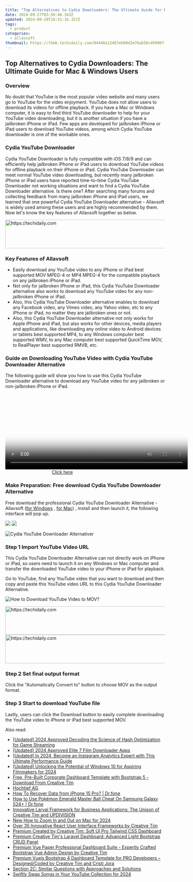 ```yaml
---
title: "Top Alternatives to Cydia Downloaders: The Ultimate Guide for Mac & Windows Users"
date: 2024-09-27T03:50:48.343Z
updated: 2024-09-29T18:51:16.157Z
tags:
  - product
categories:
  - allavsoft
thumbnail: https://thmb.techidaily.com/04440a12467eb00d2e76ab58c49996f10e544f909e1d6b3abfc42368ffd69851.jpg
---
```


## Top Alternatives to Cydia Downloaders: The Ultimate Guide for Mac & Windows Users

### Overview

No doubt that YouTube is the most popular video website and many users go to YouTube for the video enjoyment. YouTube does not allow users to download its videos for offline playback. If you have a Mac or Windows computer, it is easy to find third YouTube downloader to help for your YouTube video downloading, but it is another situation if you have a jailbroken iPhone or iPad. Few apps are developed for jailbroken iPhone or iPad users to download YouTube videos, among which Cydia YouTube downloader is one of the workable ones.

### Cydia YouTube Downloader

Cydia YouTube Downloader is fully compatible with iOS 7/8/9 and can efficiently help jailbroken iPhone or iPad users to download YouTube videos for offline playback on their iPhone or iPad. Cydia YouTube Downloader can meet normal YouTube video downloading, but recently many jailbroken iPhone or iPad users have reported time-to-time Cydia YouTube Downloader not working situations and want to find a Cydia YouTube Downloader alternative. Is there one? After searching many forums and collecting feedback from many jailbroken iPhone and iPad users, we learned that one powerful Cydia YouTube Downloader alternative - Allavsoft is widely used among these users and are highly recommended by them. Now let's know the key features of Allavsoft together as below.

<!-- affiliate ads begin -->
<a href="https://laganoo.pxf.io/c/5597632/1657399/16446" target="_top" id="1657399">
  <img src="//a.impactradius-go.com/display-ad/16446-1657399" border="0" alt="https://techidaily.com" width="728" height="90"/>
</a>
<img height="0" width="0" src="https://laganoo.pxf.io/i/5597632/1657399/16446" style="position:absolute;visibility:hidden;" border="0" />
<!-- affiliate ads end -->

### Key Features of Allavsoft

* Easily download any YouTube video to any iPhone or iPad best supported MOV MPEG-4 or MP4 MPEG-4 for the compatible playback on any jailbroken iPhone or iPad.
* Not only for jailbroken iPhone or iPad, this Cydia YouTube Downloader alternative also works to download any YouTube video for any non-jailbroken iPhone or iPad.
* Also, this Cydia YouTube Downloader alternative enables to download any Facebook video, any Vimeo video, any Yahoo video, etc to any iPhone or iPad, no matter they are jailbroken ones or not.
* Also, this Cydia YouTube Downloader alternative not only works for Apple iPhone and iPad, but also works for other devices, media players and applications, like downloading any online video to Android devices or tablets best supported MP4, to any Windows computer best supported WMV, to any Mac computer best supported QuickTime MOV, to RealPlayer best supported RMVB, etc.

### Guide on Downloading YouTube Video with Cydia YouTube Downloader Alternative

The following guide will show you how to use this Cydia YouTube Downloader alternative to download any YouTube video for any jailbroken or non-jailbroken iPhone or iPad.

<!-- affiliate ads begin -->
<span id="1982499">
					<video width="576" height="240" style="cursor:pointer"
           poster="//a.impactradius-go.com/display-clicktoplayimage/1982499.png"
           onclick="if(!this.playClicked){this.play();this.setAttribute('controls',true);this.playClicked=true;}">
	   <source src="//a.impactradius-go.com/display-ad/22993-1982499">
	   <img src="//a.impactradius-go.com/display-clicktoplayimage/1982499.png" style="border: none; height: 100%; width: 100%; object-fit: contain">
	</video>
	<div style="width:360px;text-align:center"><a href="javascript:window.open(decodeURIComponent('https%3A%2F%2Fhomestyler.sjv.io%2Fc%2F5597632%2F1982499%2F22993'), '_blank');void(0);">Click here</a></div>
</span>
<img height="0" width="0" src="https://imp.pxf.io/i/5597632/1982499/22993" style="position:absolute;visibility:hidden;" border="0" />
<!-- affiliate ads end -->

### Make Preparation: Free download Cydia YouTube Downloader Alternative

Free download the professional Cydia YouTube Downloader Alternative - Allavsoft ([for Windows](https://tools.techidaily.com/allavsoft/products/) , [for Mac](https://tools.techidaily.com/allavsoft/products/)) , install and then launch it, the following interface will pop up.

[![](https://www.allavsoft.com/how-to/../images/how-to/free-download-win.jpg)](https://tools.techidaily.com/allavsoft/products/) [![](https://www.allavsoft.com/how-to/../images/how-to/free-download-mac.jpg)](https://tools.techidaily.com/allavsoft/products/)

![Cydia YouTube Downloader Alternativer](https://www.allavsoft.com/how-to/../images/allavsoft/screen-shot-600.jpg)

### Step 1 Import YouTube Video URL

This Cydia YouTube Downloader Alternative can not directly work on iPhone or iPad, so users need to launch it on any Windows or Mac computer and transfer the downloaded YouTube video to your iPhone or iPad for playback.

Go to YouTube, find any YouTube video that you want to download and then copy and paste this YouTube video URL to this Cydia YouTube Downloader Alternative.

![How to Download YouTube Video to MOV?](https://www.allavsoft.com/how-to/../images/how-to/download-rtmp-video/download-rtmp-video.jpg)

<!-- affiliate ads begin -->
<a href="https://appsumo.8odi.net/c/5597632/2105864/7443" target="_top" id="2105864">
  <img src="//a.impactradius-go.com/display-ad/7443-2105864" border="0" alt="https://techidaily.com" width="728" height="90"/>
</a>
<img height="0" width="0" src="https://appsumo.8odi.net/i/5597632/2105864/7443" style="position:absolute;visibility:hidden;" border="0" />
<!-- affiliate ads end -->

<!-- affiliate ads begin -->
<a href="https://appsumo.8odi.net/c/5597632/2151884/7443" target="_top" id="2151884">
  <img src="//a.impactradius-go.com/display-ad/7443-2151884" border="0" alt="https://techidaily.com" width="728" height="90"/>
</a>
<img height="0" width="0" src="https://appsumo.8odi.net/i/5597632/2151884/7443" style="position:absolute;visibility:hidden;" border="0" />
<!-- affiliate ads end -->

### Step 2 Set final output format

Click the "Automatically Convert to" button to choose MOV as the output format.

### Step 3 Start to download YouTube file

Lastly, users can click the Download button to easily complete downloading the YouTube video to iPhone or iPad best supported MOV.

<ins class="adsbygoogle"
     style="display:block"
     data-ad-format="autorelaxed"
     data-ad-client="ca-pub-7571918770474297"
     data-ad-slot="1223367746"></ins>

<ins class="adsbygoogle"
     style="display:block"
     data-ad-client="ca-pub-7571918770474297"
     data-ad-slot="8358498916"
     data-ad-format="auto"
     data-full-width-responsive="true"></ins>

<span class="atpl-alsoreadstyle">Also read:</span>
<div><ul>
<li><a href="https://facebook-record-videos.techidaily.com/updated-2024-approved-decoding-the-science-of-hash-optimization-for-game-streaming/"><u>[Updated] 2024 Approved Decoding the Science of Hash Optimization for Game Streaming</u></a></li>
<li><a href="https://facebook-video-content.techidaily.com/updated-2024-approved-elite-7-film-downloader-apps/"><u>[Updated] 2024 Approved Elite 7 Film Downloader Apps</u></a></li>
<li><a href="https://instagram-videos.techidaily.com/updated-in-2024-become-an-instagram-analytics-expert-with-this-ultimate-performance-guide/"><u>[Updated] In 2024, Become an Instagram Analytics Expert with This Ultimate Performance Guide</u></a></li>
<li><a href="https://fox-access.techidaily.com/updated-unlocking-the-potential-of-windows-10-for-aspiring-filmmakers-for-2024/"><u>[Updated] Unlocking the Potential of Windows 10 for Aspiring Filmmakers for 2024</u></a></li>
<li><a href="https://fox-metric.techidaily.com/free-pre-built-corporate-dashboard-template-with-bootstrap-5-download-from-creative-tim/"><u>Free, Pre-Built Corporate Dashboard Template with Bootstrap 5 - Download From Creative Tim</u></a></li>
<li><a href="https://blue-screen-error.techidaily.com/hochtief-ag/"><u>Hochtief AG</u></a></li>
<li><a href="https://blog-min.techidaily.com/how-to-recover-data-from-iphone-15-pro-drfone-by-drfone-ios-data-recovery-ios-data-recovery/"><u>How To Recover Data from iPhone 15 Pro? | Dr.fone</u></a></li>
<li><a href="https://change-location.techidaily.com/how-to-use-pokemon-emerald-master-ball-cheat-on-samsung-galaxy-s24plus-drfone-by-drfone-virtual-android/"><u>How to Use Pokémon Emerald Master Ball Cheat On Samsung Galaxy S24+ | Dr.fone</u></a></li>
<li><a href="https://fox-metric.techidaily.com/innovative-larval-framework-for-business-applications-the-unison-of-creative-tim-and-updivision/"><u>Innovative Larval Framework for Business Applications: The Unison of Creative Tim and UPDIVISION</u></a></li>
<li><a href="https://ai-video-editing.techidaily.com/new-how-to-zoom-in-and-out-on-mac-for-2024/"><u>New How to Zoom In and Out on Mac for 2024</u></a></li>
<li><a href="https://fox-metric.techidaily.com/over-35-innovative-react-user-interface-frameworks-by-creative-tim/"><u>Over 35 Innovative React User Interface Frameworks by Creative Tim</u></a></li>
<li><a href="https://fox-metric.techidaily.com/premium-created-by-creative-tim-soft-ui-pro-tailwind-css-dashboard/"><u>Premium Created by Creative Tim: Soft UI Pro Tailwind CSS Dashboard</u></a></li>
<li><a href="https://fox-metric.techidaily.com/premium-creative-tims-laravel-dashboard-advanced-light-bootstrap-crud-panel/"><u>Premium Creative Tim's Laravel Dashboard: Advanced Light Bootstrap CRUD Panel</u></a></li>
<li><a href="https://fox-metric.techidaily.com/premium-vue-paper-professional-dashboard-suite-expertly-crafted-bootstrap-vue-admin-design-by-creative-tim/"><u>Premium Vue Paper Professional Dashboard Suite - Expertly Crafted Bootstrap Vue Admin Design by Creative Tim</u></a></li>
<li><a href="https://fox-metric.techidaily.com/premium-vuejs-bootstrap-4-dashboard-template-for-pro-developers-designedcoded-by-creative-tim-and-cristi-jora/"><u>Premium Vuejs Bootstrap 4 Dashboard Template for PRO Developers – Designed/Coded by Creative Tim and Cristi Jora</u></a></li>
<li><a href="https://fox-metric.techidaily.com/section-2c-similar-questions-with-approaches-and-solutions/"><u>Section 2C: Similar Questions with Approaches and Solutions</u></a></li>
<li><a href="https://facebook-record-videos.techidaily.com/swiftly-swap-songs-in-your-youtube-collection-for-2024/"><u>Swiftly Swap Songs in Your YouTube Collection for 2024</u></a></li>
</ul></div>

